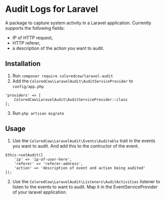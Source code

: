 # Audit Logs for Laravel

A package to capture system activity in a Laravel application. Currently supports the following fields:
- IP of HTTP request,
- HTTP referer,
- a description of the action you want to audit.

## Installation

1. Run `composer require coloredcow/laravel-audit`
2. Add the `ColoredCow\LaravelAudit\AuditServiceProvider` to `config/app.php`
```
'providers' => [
    ColoredCow\LaravelAudit\AuditServiceProvider::class
];
```
3. Run `php artisan migrate`


## Usage

1. Use the `ColoredCow\LaravelAudit\Events\Auditable` trait in the events you want to audit. And add this to the contructor of the event.
```
$this->setAudit([
    'ip' => 'ip-of-user-here',
    'referer' => 'referer-address',
    'action' => 'description of event and action being audited'
]);
```
2. Use the `ColoredCow\LaravelAudit\Listeners\AuditActivities` listener to listen to the events to want to audit. Map it in the EventServiceProvider of your laravel application.
